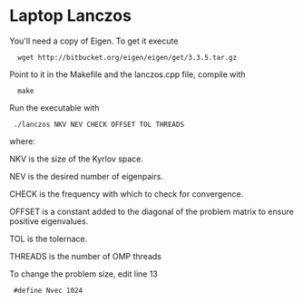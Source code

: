 # Laptop Lanczos

You'll need a copy of Eigen. To get it execute

      wget http://bitbucket.org/eigen/eigen/get/3.3.5.tar.gz

Point to it in the Makefile and the lanczos.cpp file, compile with

      make

Run the executable with

     ./lanczos NKV NEV CHECK OFFSET TOL THREADS

where:

NKV is the size of the Kyrlov space.

NEV is the desired number of eigenpairs.

CHECK is the frequency with which to check for convergence.

OFFSET is a constant added to the diagonal of the problem matrix to ensure positive eigenvalues.

TOL is the tolernace.

THREADS is the number of OMP threads

To change the problem size,
edit line 13

     #define Nvec 1024

